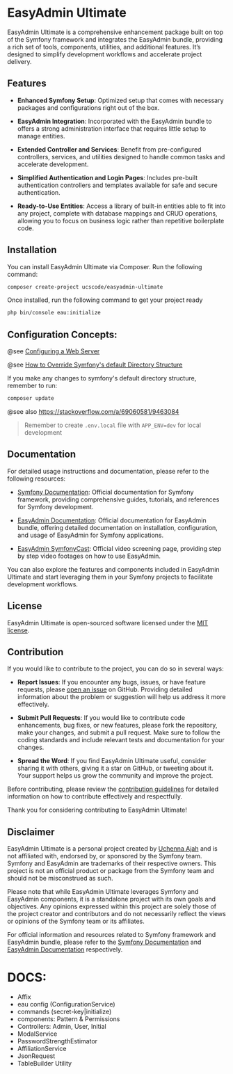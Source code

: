 # EasyAdmin Ultimate

EasyAdmin Ultimate is a comprehensive enhancement package built on top of the Symfony framework and integrates the EasyAdmin bundle, providing a rich set of tools, components, utilities, and additional features. It’s designed to simplify development workflows and accelerate project delivery.

## Features

- **Enhanced Symfony Setup**: Optimized setup that comes with necessary packages and configurations right out of the box.

- **EasyAdmin Integration**: Incorporated with the EasyAdmin bundle to offers a strong administration interface that requires little setup to manage entities.

- **Extended Controller and Services**: Benefit from pre-configured controllers, services, and utilities designed to handle common tasks and accelerate development.

- **Simplified Authentication and Login Pages**: Includes pre-built authentication controllers and templates available for safe and secure authentication.

- **Ready-to-Use Entities**: Access a library of built-in entities able to fit into any project, complete with database mappings and CRUD operations, allowing you to focus on business logic rather than repetitive boilerplate code.

## Installation

You can install EasyAdmin Ultimate via Composer. Run the following command:

```bash
composer create-project ucscode/easyadmin-ultimate
```

Once installed, run the following command to get your project ready

```bash
php bin/console eau:initialize
```

## Configuration Concepts:

@see [Configuring a Web Server](https://symfony.com/doc/current/setup/web_server_configuration.html)

@see [How to Override Symfony's default Directory Structure](https://symfony.com/doc/current/configuration/override_dir_structure.html#override-the-public-directory)

If you make any changes to symfony's default directory structure, remember to run:

```bash
composer update 
```

@see also https://stackoverflow.com/a/69060581/9463084

> Remember to create `.env.local` file with `APP_ENV=dev` for local development

## Documentation

For detailed usage instructions and documentation, please refer to the following resources:

- [Symfony Documentation](https://symfony.com/doc/current/index.html): Official documentation for Symfony framework, providing comprehensive guides, tutorials, and references for Symfony development.

- [EasyAdmin Documentation](https://symfony.com/doc/current/bundles/EasyAdminBundle/index.html): Official documentation for EasyAdmin bundle, offering detailed documentation on installation, configuration, and usage of EasyAdmin for Symfony applications.

- [EasyAdmin SymfonyCast](https://symfonycasts.com/screencast/easyadminbundle/install): Official video screening page, providing step by step video footages on how to use EasyAdmin.

You can also explore the features and components included in EasyAdmin Ultimate and start leveraging them in your Symfony projects to facilitate development workflows.

## License

EasyAdmin Ultimate is open-sourced software licensed under the [MIT license](https://opensource.org/licenses/MIT).

## Contribution

If you would like to contribute to the project, you can do so in several ways:

- **Report Issues**: If you encounter any bugs, issues, or have feature requests, please [open an issue](https://github.com/ucscode/easyadmin-ultimate/issues) on GitHub. Providing detailed information about the problem or suggestion will help us address it more effectively.

- **Submit Pull Requests**: If you would like to contribute code enhancements, bug fixes, or new features, please fork the repository, make your changes, and submit a pull request. Make sure to follow the coding standards and include relevant tests and documentation for your changes.

- **Spread the Word**: If you find EasyAdmin Ultimate useful, consider sharing it with others, giving it a star on GitHub, or tweeting about it. Your support helps us grow the community and improve the project.

Before contributing, please review the [contribution guidelines](CONTRIBUTING.md) for detailed information on how to contribute effectively and respectfully.

Thank you for considering contributing to EasyAdmin Ultimate!

## Disclaimer

EasyAdmin Ultimate is a personal project created by [Uchenna Ajah](http://ucscode.com) and is not affiliated with, endorsed by, or sponsored by the Symfony team. Symfony and EasyAdmin are trademarks of their respective owners. This project is not an official product or package from the Symfony team and should not be misconstrued as such.

Please note that while EasyAdmin Ultimate leverages Symfony and EasyAdmin components, it is a standalone project with its own goals and objectives. Any opinions expressed within this project are solely those of the project creator and contributors and do not necessarily reflect the views or opinions of the Symfony team or its affiliates.

For official information and resources related to Symfony framework and EasyAdmin bundle, please refer to the [Symfony Documentation](https://symfony.com/doc/current/index.html) and [EasyAdmin Documentation](https://symfony.com/doc/current/bundles/EasyAdminBundle/index.html) respectively.

# DOCS:

- Affix
- eau config (ConfigurationService)
- commands (secret-key|initialize)
- components: Pattern & Permissions
- Controllers: Admin, User, Initial
- ModalService
- PasswordStrengthEstimator
- AffiliationService
- JsonRequest
- TableBuilder Utility

